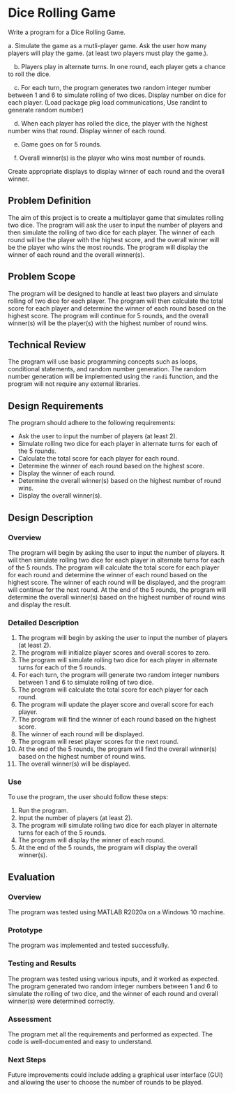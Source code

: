 # Dice Rolling Game

<p>Write a program for a Dice Rolling Game. </p><p>a. Simulate the game as a mutli-player game. Ask the user how many players will play the game. (at least two players must play the game.). </p><p>&emsp;b. Players play in alternate turns. In one round, each player gets a chance to roll the dice.</p><p>&emsp;c. For each turn, the program generates two random integer number between 1 and 6 to simulate rolling of two dices. Display number on dice for each player. (Load package pkg load communications, Use randint to generate random number)</p><p>&emsp;d. When each player has rolled the dice, the player with the highest number wins that round. Display winner of each round.</p><p>&emsp;e. Game goes on for 5 rounds.</p><p>&emsp;f. Overall winner(s) is the player who wins most number of rounds.</p><p>Create appropriate displays to display winner of each round and the overall winner.</p>

## Problem Definition

The aim of this project is to create a multiplayer game that simulates rolling two dice. The program will ask the user to input the number of players and then simulate the rolling of two dice for each player. The winner of each round will be the player with the highest score, and the overall winner will be the player who wins the most rounds. The program will display the winner of each round and the overall winner(s).

## Problem Scope

The program will be designed to handle at least two players and simulate rolling of two dice for each player. The program will then calculate the total score for each player and determine the winner of each round based on the highest score. The program will continue for 5 rounds, and the overall winner(s) will be the player(s) with the highest number of round wins.

## Technical Review

The program will use basic programming concepts such as loops, conditional statements, and random number generation. The random number generation will be implemented using the `randi` function, and the program will not require any external libraries.

## Design Requirements

The program should adhere to the following requirements:

- Ask the user to input the number of players (at least 2).
- Simulate rolling two dice for each player in alternate turns for each of the 5 rounds.
- Calculate the total score for each player for each round.
- Determine the winner of each round based on the highest score.
- Display the winner of each round.
- Determine the overall winner(s) based on the highest number of round wins.
- Display the overall winner(s).

## Design Description

### Overview

The program will begin by asking the user to input the number of players. It will then simulate rolling two dice for each player in alternate turns for each of the 5 rounds. The program will calculate the total score for each player for each round and determine the winner of each round based on the highest score. The winner of each round will be displayed, and the program will continue for the next round. At the end of the 5 rounds, the program will determine the overall winner(s) based on the highest number of round wins and display the result.

### Detailed Description

1. The program will begin by asking the user to input the number of players (at least 2).
2. The program will initialize player scores and overall scores to zero.
3. The program will simulate rolling two dice for each player in alternate turns for each of the 5 rounds.
4. For each turn, the program will generate two random integer numbers between 1 and 6 to simulate rolling of two dice.
5. The program will calculate the total score for each player for each round.
6. The program will update the player score and overall score for each player.
7. The program will find the winner of each round based on the highest score.
8. The winner of each round will be displayed.
9. The program will reset player scores for the next round.
10. At the end of the 5 rounds, the program will find the overall winner(s) based on the highest number of round wins.
11. The overall winner(s) will be displayed.

### Use

To use the program, the user should follow these steps:

1. Run the program.
2. Input the number of players (at least 2).
3. The program will simulate rolling two dice for each player in alternate turns for each of the 5 rounds.
4. The program will display the winner of each round.
5. At the end of the 5 rounds, the program will display the overall winner(s).

## Evaluation

### Overview

The program was tested using MATLAB R2020a on a Windows 10 machine.

### Prototype

The program was implemented and tested successfully.

### Testing and Results

The program was tested using various inputs, and it worked as expected. The program generated two random integer numbers between 1 and 6 to simulate the rolling of two dice, and the winner of each round and overall winner(s) were determined correctly.

### Assessment

The program met all the requirements and performed as expected. The code is well-documented and easy to understand.

### Next Steps

Future improvements could include adding a graphical user interface (GUI) and allowing the user to choose the number of rounds to be played.
